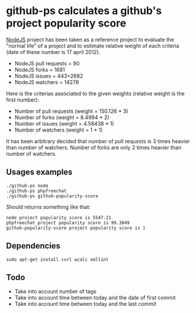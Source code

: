 # github-ps calculates a github's project popularity score

[NodeJS](https://github.com/joyent/node) project has been taken as a reference project to evaluate the "normal life" of a project and to estimate relative weight of each criteria (date of these number is 17 april 2012).
  - NodeJS pull requests  = 90
  - NodeJS forks = 1681
  - NodeJS issues = 443+2682
  - NodeJS watchers = 14278
  
Here is the criterias associated to the given weights (relative weight is the first number):

  - Number of pull requests (weight = 150.126 * 3)
  - Number of forks         (weight = 8.4994 * 2)
  - Number of issues        (weight = 4.58438 * 1)
  - Number of watchers      (weight = 1 * 1)

It has been arbitrary decided that number of pull requests is 3 times heavier than number of watchers. Number of forks are only 2 times heavier than number of watchers.

## Usages examples

    ./github-ps node
    ./github-ps phpfreechat
    ./github-ps github-popularity-score
    
Should returns something like that:

    node project popularity score is 5547.21
    phpfreechat project popularity score is 99.3049
    github-popularity-score project popularity score is 1

## Dependencies

    sudo apt-get install curl wcalc xmllint

## Todo

  - Take into account number of tags
  - Take into account time between today and the date of first commit
  - Take into account time between today and the last commit